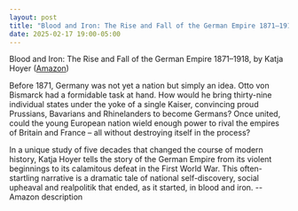 ```yaml
---
layout: post
title: "Blood and Iron: The Rise and Fall of the German Empire 1871–1918"
date: 2025-02-17 19:00-05:00
---
```

Blood and Iron: The Rise and Fall of the German Empire 1871–1918, by Katja Hoyer ([Amazon](https://www.amazon.com/Blood-Iron-German-Empire-1871-1918/dp/0750998598/))

Before 1871, Germany was not yet a nation but simply an idea. Otto von Bismarck had a formidable task at hand. How would he bring thirty-nine individual states under the yoke of a single Kaiser, convincing proud Prussians, Bavarians and Rhinelanders to become Germans? Once united, could the young European nation wield enough power to rival the empires of Britain and France – all without destroying itself in the process?

In a unique study of five decades that changed the course of modern history, Katja Hoyer tells the story of the German Empire from its violent beginnings to its calamitous defeat in the First World War. This often-startling narrative is a dramatic tale of national self-discovery, social upheaval and realpolitik that ended, as it started, in blood and iron.
\-\- Amazon description
